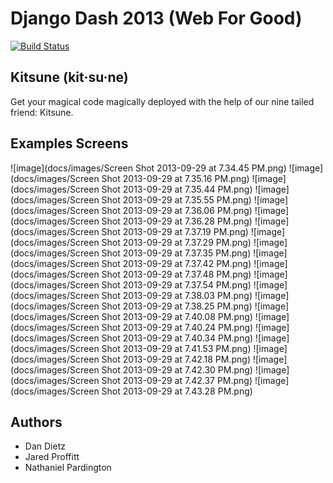 Django Dash 2013 (Web For Good)
================

[![Build Status](https://travis-ci.org/worthwhile/django_dash_2013.png?branch=master)](https://travis-ci.org/worthwhile/django_dash_2013)

## Kitsune (kit·su·ne)

Get your magical code magically deployed with the help of our nine tailed friend: Kitsune. 

## Examples Screens

![image](docs/images/Screen Shot 2013-09-29 at 7.34.45 PM.png)
![image](docs/images/Screen Shot 2013-09-29 at 7.35.16 PM.png)
![image](docs/images/Screen Shot 2013-09-29 at 7.35.44 PM.png)
![image](docs/images/Screen Shot 2013-09-29 at 7.35.55 PM.png)
![image](docs/images/Screen Shot 2013-09-29 at 7.36.06 PM.png)
![image](docs/images/Screen Shot 2013-09-29 at 7.36.28 PM.png)
![image](docs/images/Screen Shot 2013-09-29 at 7.37.19 PM.png)
![image](docs/images/Screen Shot 2013-09-29 at 7.37.29 PM.png)
![image](docs/images/Screen Shot 2013-09-29 at 7.37.35 PM.png)
![image](docs/images/Screen Shot 2013-09-29 at 7.37.42 PM.png)
![image](docs/images/Screen Shot 2013-09-29 at 7.37.48 PM.png)
![image](docs/images/Screen Shot 2013-09-29 at 7.37.54 PM.png)
![image](docs/images/Screen Shot 2013-09-29 at 7.38.03 PM.png)
![image](docs/images/Screen Shot 2013-09-29 at 7.38.25 PM.png)
![image](docs/images/Screen Shot 2013-09-29 at 7.40.08 PM.png)
![image](docs/images/Screen Shot 2013-09-29 at 7.40.24 PM.png)
![image](docs/images/Screen Shot 2013-09-29 at 7.40.34 PM.png)
![image](docs/images/Screen Shot 2013-09-29 at 7.41.53 PM.png)
![image](docs/images/Screen Shot 2013-09-29 at 7.42.18 PM.png)
![image](docs/images/Screen Shot 2013-09-29 at 7.42.30 PM.png)
![image](docs/images/Screen Shot 2013-09-29 at 7.42.37 PM.png)
![image](docs/images/Screen Shot 2013-09-29 at 7.43.28 PM.png)

## Authors

- Dan Dietz
- Jared Proffitt
- Nathaniel Pardington
